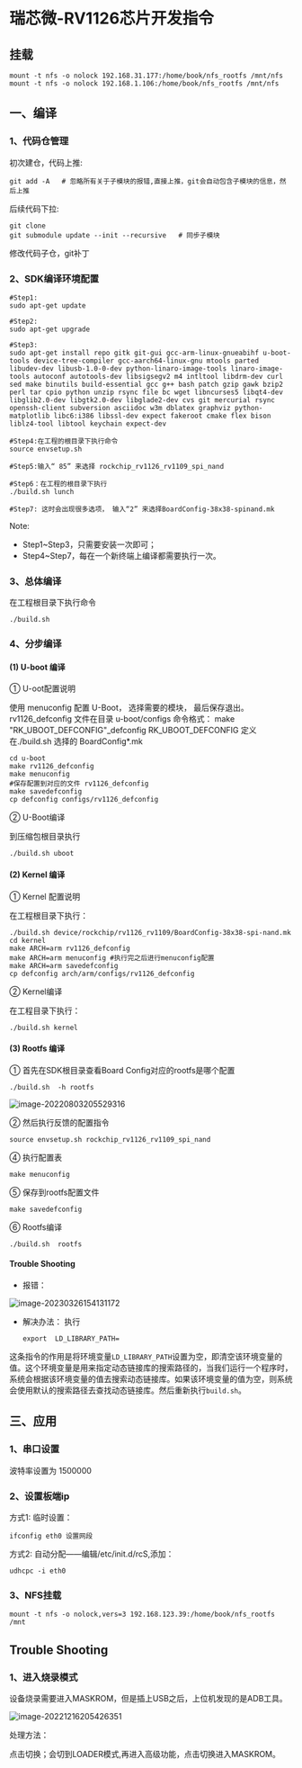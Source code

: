 

# 瑞芯微-RV1126芯片开发指令

## 挂载

```shell
mount -t nfs -o nolock 192.168.31.177:/home/book/nfs_rootfs /mnt/nfs
mount -t nfs -o nolock 192.168.1.106:/home/book/nfs_rootfs /mnt/nfs
```



## 一、编译

### 1、代码仓管理

初次建仓，代码上推:

```shell
git add -A   # 忽略所有关于子模块的报错,直接上推，git会自动包含子模块的信息，然后上推
```

后续代码下拉:

```shell
git clone
git submodule update --init --recursive   # 同步子模块
```

修改代码子仓，git补丁





### 2、SDK编译环境配置

```shell
#Step1:
sudo apt-get update

#Step2:
sudo apt-get upgrade

#Step3:
sudo apt-get install repo gitk git-gui gcc-arm-linux-gnueabihf u-boot-tools device-tree-compiler gcc-aarch64-linux-gnu mtools parted libudev-dev libusb-1.0-0-dev python-linaro-image-tools linaro-image-tools autoconf autotools-dev libsigsegv2 m4 intltool libdrm-dev curl sed make binutils build-essential gcc g++ bash patch gzip gawk bzip2 perl tar cpio python unzip rsync file bc wget libncurses5 libqt4-dev libglib2.0-dev libgtk2.0-dev libglade2-dev cvs git mercurial rsync openssh-client subversion asciidoc w3m dblatex graphviz python-matplotlib libc6:i386 libssl-dev expect fakeroot cmake flex bison liblz4-tool libtool keychain expect-dev

#Step4:在工程的根目录下执行命令
source envsetup.sh

#Step5:输入“ 85” 来选择 rockchip_rv1126_rv1109_spi_nand

#Step6：在工程的根目录下执行
./build.sh lunch

#Step7: 这时会出现很多选项， 输入“2” 来选择BoardConfig-38x38-spinand.mk

```

Note:

- Step1~Step3，只需要安装一次即可；
- Step4~Step7，每在一个新终端上编译都需要执行一次。  

### 3、总体编译

在工程根目录下执行命令

```shell
./build.sh
```

### 4、分步编译

#### (1) U-boot 编译

① U-oot配置说明

使用 menuconfig 配置 U-Boot， 选择需要的模块， 最后保存退出。 
rv1126_defconfig 文件在目录 u-boot/configs 
命令格式： make "RK_UBOOT_DEFCONFIG"_defconfig 
RK_UBOOT_DEFCONFIG 定义在./build.sh 选择的 BoardConfig*.mk  

```shell
cd u-boot
make rv1126_defconfig
make menuconfig
#保存配置到对应的文件 rv1126_defconfig
make savedefconfig
cp defconfig configs/rv1126_defconfig
```

② U-Boot编译

到压缩包根目录执行  

```shell
./build.sh uboot
```

#### (2) Kernel 编译

① Kernel 配置说明  

在工程根目录下执行：

```shell
./build.sh device/rockchip/rv1126_rv1109/BoardConfig-38x38-spi-nand.mk
cd kernel
make ARCH=arm rv1126_defconfig
make ARCH=arm menuconfig #执行完之后进行menuconfig配置
make ARCH=arm savedefconfig
cp defconfig arch/arm/configs/rv1126_defconfig
```

② Kernel编译

在工程目录下执行：

```shell
./build.sh kernel
```

#### (3) Rootfs 编译

① 首先在SDK根目录查看Board Config对应的rootfs是哪个配置

```shell
./build.sh  -h rootfs
```

 ![image-20220803205529316](https://pic-1304959529.cos.ap-guangzhou.myqcloud.com/DB/image-20220803205529316.png)

② 然后执行反馈的配置指令

```shell
source envsetup.sh rockchip_rv1126_rv1109_spi_nand
```

④ 执行配置表

```shell
make menuconfig 
```

⑤ 保存到rootfs配置文件

```shell
make savedefconfig
```

⑥ Rootfs编译

```shell
./build.sh  rootfs
```



#### Trouble Shooting

- 报错：

![image-20230326154131172](https://pic-1304959529.cos.ap-guangzhou.myqcloud.com/DB/image-20230326154131172.png)

- 解决办法： 执行

  ```shell
  export  LD_LIBRARY_PATH=
  ```

这条指令的作用是将环境变量`LD_LIBRARY_PATH`设置为空，即清空该环境变量的值。这个环境变量是用来指定动态链接库的搜索路径的，当我们运行一个程序时，系统会根据该环境变量的值去搜索动态链接库。如果该环境变量的值为空，则系统会使用默认的搜索路径去查找动态链接库。然后重新执行`build.sh`。

## 三、应用

### 1、串口设置

波特率设置为 1500000



### 2、设置板端ip

方式1: 临时设置：

```shell
ifconfig eth0 设置网段
```

方式2: 自动分配——编辑/etc/init.d/rcS,添加：

```shell
udhcpc -i eth0
```

### 3、NFS挂载

```shell
mount -t nfs -o nolock,vers=3 192.168.123.39:/home/book/nfs_rootfs /mnt
```





## Trouble Shooting

### 1、进入烧录模式

设备烧录需要进入MASKROM，但是插上USB之后，上位机发现的是ADB工具。

![image-20221216205426351](https://pic-1304959529.cos.ap-guangzhou.myqcloud.com/DB/image-20221216205426351.png)

处理方法：

点击切换；会切到LOADER模式,再进入高级功能，点击切换进入MASKROM。

